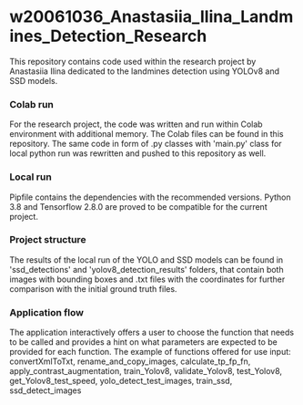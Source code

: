 # w20061036_Anastasiia_Ilina_Landmines_Detection_Research
This repository contains code used within the research project by Anastasiia Ilina dedicated to the landmines detection using YOLOv8 and SSD models.

### Colab run
For the research project, the code was written and run within Colab environment with additional memory. 
The Colab files can be found in this repository. 
The same code in form of .py classes with 'main.py' class for local python run was rewritten and pushed to this repository as well.

### Local run
Pipfile contains the dependencies with the recommended versions. Python 3.8 and Tensorflow 2.8.0 are proved to be compatible for the current project.

### Project structure
The results of the local run of the YOLO and SSD models can be found in 'ssd_detections' and 'yolov8_detection_results' folders, that contain both images with bounding boxes and .txt files with the coordinates for further comparison with the initial ground truth files.

### Application flow
The application interactively offers a user to choose the function that needs to be called and provides a hint on what parameters are expected to be provided for each function.
The example of functions offered for use input: 
convertXmlToTxt, 
rename_and_copy_images, 
calculate_tp_fp_fn, 
apply_contrast_augmentation,
train_Yolov8,
validate_Yolov8,
test_Yolov8,
get_Yolov8_test_speed,
yolo_detect_test_images,
train_ssd,
ssd_detect_images